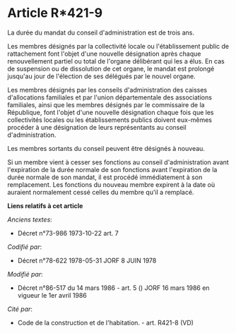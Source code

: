 # Article R*421-9

La durée du mandat du conseil d'administration est de trois ans.

Les membres désignés par la collectivité locale ou l'établissement public de rattachement font l'objet d'une nouvelle
désignation après chaque renouvellement partiel ou total de l'organe délibérant qui les a élus. En cas de suspension ou de
dissolution de cet organe, le mandat est prolongé jusqu'au jour de l'élection de ses délégués par le nouvel organe.

Les membres désignés par les conseils d'administration des caisses d'allocations familiales et par l'union départementale des
associations familiales, ainsi que les membres désignés par le commissaire de la République, font l'objet d'une nouvelle
désignation chaque fois que les collectivités locales ou les établissements publics doivent eux-mêmes procéder à une
désignation de leurs représentants au conseil d'administration.

Les membres sortants du conseil peuvent être désignés à nouveau.

Si un membre vient à cesser ses fonctions au conseil d'administration avant l'expiration de la durée normale de son fonctions
avant l'expiration de la durée normale de son mandat, il est procédé immédiatement à son remplacement. Les fonctions du
nouveau membre expirent à la date où auraient normalement cessé celles du membre qu'il a remplacé.

**Liens relatifs à cet article**

_Anciens textes_:

  - Décret n°73-986 1973-10-22 art. 7

_Codifié par_:

  - Décret n°78-622 1978-05-31 JORF 8 JUIN 1978

_Modifié par_:

  - Décret n°86-517 du 14 mars 1986 - art. 5 () JORF 16 mars 1986 en vigueur le 1er avril 1986

_Cité par_:

  - Code de la construction et de l'habitation. - art. R421-8 (VD)
